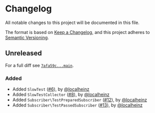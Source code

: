 # Changelog

All notable changes to this project will be documented in this file.

The format is based on [Keep a Changelog](https://keepachangelog.com/en/1.0.0/), and this project adheres to [Semantic Versioning](https://semver.org/spec/v2.0.0.html).

## Unreleased

For a full diff see [`7afa59c...main`][7afa59c...main].

### Added

* Added `SlowTest` ([#6]), by [@localheinz]
* Added `SlowTestCollector` ([#8]), by [@localheinz]
* Added `Subscriber\TestPreparedSubscriber` ([#12]), by [@localheinz]
* Added `Subscriber\TestPassedSubscriber` ([#13]), by [@localheinz]

[7afa59c...main]: https://github.com/ergebnis/phpunit-slow-test-detector/compare/7afa59c...main

[#6]: https://github.com/ergebnis/phpunit-slow-test-detector/pull/6
[#8]: https://github.com/ergebnis/phpunit-slow-test-detector/pull/8
[#12]: https://github.com/ergebnis/phpunit-slow-test-detector/pull/12
[#13]: https://github.com/ergebnis/phpunit-slow-test-detector/pull/13

[@localheinz]: https://github.com/localheinz
